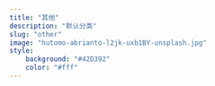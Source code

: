```yaml
---
title: "其他"
description: "默认分类"
slug: "other"
image: "hutomo-abrianto-l2jk-uxb1BY-unsplash.jpg"
style:
    background: "#42D392"
    color: "#fff"
---
```

